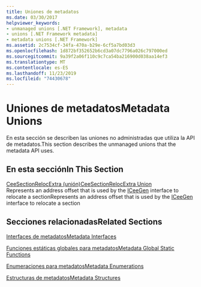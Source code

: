 ```yaml
---
title: Uniones de metadatos
ms.date: 03/30/2017
helpviewer_keywords:
- unmanaged unions [.NET Framework], metadata
- unions [.NET Framework metadata]
- metadata unions [.NET Framework]
ms.assetid: 2c7534cf-34fa-470a-b29e-6cf5a7bd03d3
ms.openlocfilehash: 1d872bf352652b6cd3a07dc7796a026c797000ed
ms.sourcegitcommit: 9a39f2a06f110c9c7ca54ba216900d038aa14ef3
ms.translationtype: MT
ms.contentlocale: es-ES
ms.lasthandoff: 11/23/2019
ms.locfileid: "74430678"
---
```

# <a name="metadata-unions"></a><span data-ttu-id="8c776-102">Uniones de metadatos</span><span class="sxs-lookup"><span data-stu-id="8c776-102">Metadata Unions</span></span>
<span data-ttu-id="8c776-103">En esta sección se describen las uniones no administradas que utiliza la API de metadatos.</span><span class="sxs-lookup"><span data-stu-id="8c776-103">This section describes the unmanaged unions that the metadata API uses.</span></span>  
  
## <a name="in-this-section"></a><span data-ttu-id="8c776-104">En esta sección</span><span class="sxs-lookup"><span data-stu-id="8c776-104">In This Section</span></span>  
 [<span data-ttu-id="8c776-105">CeeSectionRelocExtra (unión)</span><span class="sxs-lookup"><span data-stu-id="8c776-105">CeeSectionRelocExtra Union</span></span>](../../../../docs/framework/unmanaged-api/metadata/ceesectionrelocextra-union.md)  
 <span data-ttu-id="8c776-106">Represents an address offset that is used by the [ICeeGen](../../../../docs/framework/unmanaged-api/metadata/iceegen-interface.md) interface to relocate a section</span><span class="sxs-lookup"><span data-stu-id="8c776-106">Represents an address offset that is used by the [ICeeGen](../../../../docs/framework/unmanaged-api/metadata/iceegen-interface.md) interface to relocate a section</span></span>  
  
## <a name="related-sections"></a><span data-ttu-id="8c776-107">Secciones relacionadas</span><span class="sxs-lookup"><span data-stu-id="8c776-107">Related Sections</span></span>  
 [<span data-ttu-id="8c776-108">Interfaces de metadatos</span><span class="sxs-lookup"><span data-stu-id="8c776-108">Metadata Interfaces</span></span>](../../../../docs/framework/unmanaged-api/metadata/metadata-interfaces.md)  
  
 [<span data-ttu-id="8c776-109">Funciones estáticas globales para metadatos</span><span class="sxs-lookup"><span data-stu-id="8c776-109">Metadata Global Static Functions</span></span>](../../../../docs/framework/unmanaged-api/metadata/metadata-global-static-functions.md)  
  
 [<span data-ttu-id="8c776-110">Enumeraciones para metadatos</span><span class="sxs-lookup"><span data-stu-id="8c776-110">Metadata Enumerations</span></span>](../../../../docs/framework/unmanaged-api/metadata/metadata-enumerations.md)  
  
 [<span data-ttu-id="8c776-111">Estructuras de metadatos</span><span class="sxs-lookup"><span data-stu-id="8c776-111">Metadata Structures</span></span>](../../../../docs/framework/unmanaged-api/metadata/metadata-structures.md)
